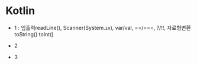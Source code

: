 # Kotlin

* 1 : 입출력readLine(),   Scanner(System.`in`),   var/val,   ==/===,   ?/!!,   자료형변환toString() toInt()

* 2
* 3
